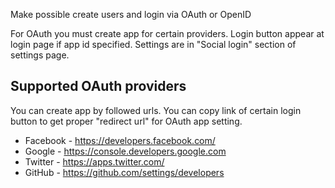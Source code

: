 Make possible create users and login via OAuth or OpenID

For OAuth you must create app for certain providers. Login button appear at login page if app id specified. Settings are in "Social login" section of settings page.

## Supported OAuth providers

You can create app by followed urls. You can copy link of certain login button to get proper "redirect url" for OAuth app setting.

* Facebook - https://developers.facebook.com/
* Google - https://console.developers.google.com
* Twitter - https://apps.twitter.com/
* GitHub - https://github.com/settings/developers
